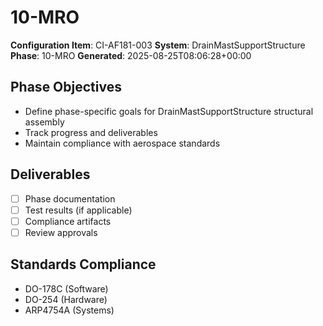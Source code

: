 # 10-MRO

**Configuration Item**: CI-AF181-003
**System**: DrainMastSupportStructure
**Phase**: 10-MRO
**Generated**: 2025-08-25T08:06:28+00:00

## Phase Objectives
- Define phase-specific goals for DrainMastSupportStructure structural assembly
- Track progress and deliverables
- Maintain compliance with aerospace standards

## Deliverables
- [ ] Phase documentation
- [ ] Test results (if applicable)
- [ ] Compliance artifacts
- [ ] Review approvals

## Standards Compliance
- DO-178C (Software)
- DO-254 (Hardware)
- ARP4754A (Systems)

